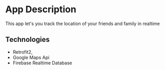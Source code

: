 # App Description
This app let's you track the location of your friends and family in realtime

## Technologies
* Retrofit2,
* Google Maps Api
* Firebase Realtime Database
